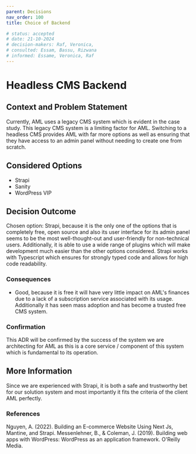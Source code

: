 ```yaml
---
parent: Decisions
nav_order: 100
title: Choice of Backend

# status: accepted
# date: 21-10-2024
# decision-makers: Raf, Veronica,
# consulted: Essam, Bassu, Rizwana
# informed: Essame, Veronica, Raf
---
```

<!-- markdownlint-disable-next-line MD025 -->
# Headless CMS Backend  

## Context and Problem Statement

Currently, AML uses a legacy CMS system which is evident in the case study. This legacy CMS system is a limiting factor for AML. Switching to a headless CMS provides AML with far more options as well as ensuring that they have access to an admin panel without needing to create one from scratch.

## Considered Options

* Strapi
* Sanity
* WordPress VIP

## Decision Outcome

Chosen option: Strapi, because it is the only one of the options that is completely free, open source and also its user interface for its admin panel seems to be the most well-thought-out and user-friendly for non-technical users. Additionally, it is able to use a wide range of plugins which will make development much easier than the other options considered. Strapi works with Typescript which ensures for strongly typed code and allows for high code readability. 

### Consequences

* Good, because it is free it will have very little impact on AML's finances due to a lack of a subscription service associated with its usage. Additionally it has seen mass adoption and has become a trusted free CMS system.

### Confirmation

This ADR will be confirmed by the success of the system we are architecting for AML as this is a core service / component of this system which is fundamental to its operation.

## More Information

Since we are experienced with Strapi, it is both a safe and trustworthy bet for our solution system and most importantly it fits the criteria of the client AML perfectly.

### References

Nguyen, A. (2022). Building an E-commerce Website Using Next Js, Mantine, and Strapi.
Messenlehner, B., & Coleman, J. (2019). Building web apps with WordPress: WordPress as an application framework. O'Reilly Media.
